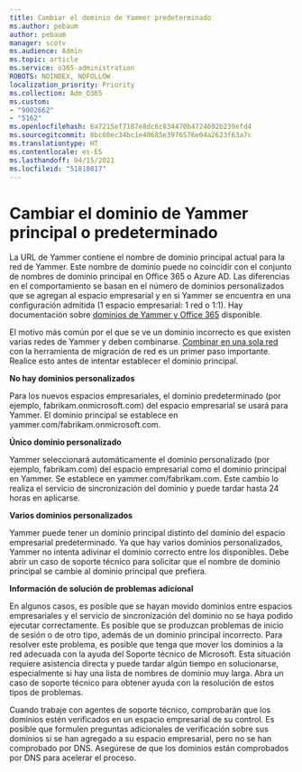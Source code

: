 ```yaml
---
title: Cambiar el dominio de Yammer predeterminado
ms.author: pebaum
author: pebaum
manager: scotv
ms.audience: Admin
ms.topic: article
ms.service: o365-administration
ROBOTS: NOINDEX, NOFOLLOW
localization_priority: Priority
ms.collection: Adm_O365
ms.custom:
- "9002662"
- "5162"
ms.openlocfilehash: 6a7215ef7187e8dc6c834470b4724692b239efd4
ms.sourcegitcommit: 8bc60ec34bc1e40685e3976576e04a2623f63a7c
ms.translationtype: HT
ms.contentlocale: es-ES
ms.lasthandoff: 04/15/2021
ms.locfileid: "51818017"
---
```

# <a name="changing-the-defaultprimary-yammer-domain"></a>Cambiar el dominio de Yammer principal o predeterminado

La URL de Yammer contiene el nombre de dominio principal actual para la red de Yammer. Este nombre de dominio puede no coincidir con el conjunto de nombres de dominio principal en Office 365 o Azure AD. Las diferencias en el comportamiento se basan en el número de dominios personalizados que se agregan al espacio empresarial y en si Yammer se encuentra en una configuración admitida (1 espacio empresarial: 1 red o 1:1). Hay documentación sobre [dominios de Yammer y Office 365](https://docs.microsoft.com/yammer/configure-your-yammer-network/manage-yammer-domains) disponible.

El motivo más común por el que se ve un dominio incorrecto es que existen varias redes de Yammer y deben combinarse. [Combinar en una sola red](https://docs.microsoft.com/yammer/configure-your-yammer-network/consolidate-multiple-yammer-networks) con la herramienta de migración de red es un primer paso importante. Realice esto antes de intentar establecer el dominio principal.

**No hay dominios personalizados**

Para los nuevos espacios empresariales, el dominio predeterminado (por ejemplo, fabrikam.onmicrosoft.com) del espacio empresarial se usará para Yammer. El dominio principal se establece en yammer.com/fabrikam.onmicrosoft.com.

**Único dominio personalizado**

Yammer seleccionará automáticamente el dominio personalizado (por ejemplo, fabrikam.com) del espacio empresarial como el dominio principal en Yammer. Se establece en yammer.com/fabrikam.com. Este cambio lo realiza el servicio de sincronización del dominio y puede tardar hasta 24 horas en aplicarse.

**Varios dominios personalizados**

Yammer puede tener un dominio principal distinto del dominio del espacio empresarial predeterminado. Ya que hay varios dominios personalizados, Yammer no intenta adivinar el dominio correcto entre los disponibles. Debe abrir un caso de soporte técnico para solicitar que el nombre de dominio principal se cambie al dominio principal que prefiera.

**Información de solución de problemas adicional**

En algunos casos, es posible que se hayan movido dominios entre espacios empresariales y el servicio de sincronización del dominio no se haya podido ejecutar correctamente. Es posible que se produzcan problemas de inicio de sesión o de otro tipo, además de un dominio principal incorrecto. Para resolver este problema, es posible que tenga que mover los dominios a la red adecuada con la ayuda del Soporte técnico de Microsoft. Esta situación requiere asistencia directa y puede tardar algún tiempo en solucionarse, especialmente si hay una lista de nombres de dominio muy larga. Abra un caso de soporte técnico para obtener ayuda con la resolución de estos tipos de problemas.

Cuando trabaje con agentes de soporte técnico, comprobarán que los dominios estén verificados en un espacio empresarial de su control. Es posible que formulen preguntas adicionales de verificación sobre sus dominios si se han agregado a su espacio empresarial, pero no se han comprobado por DNS. Asegúrese de que los dominios están comprobados por DNS para acelerar el proceso.
